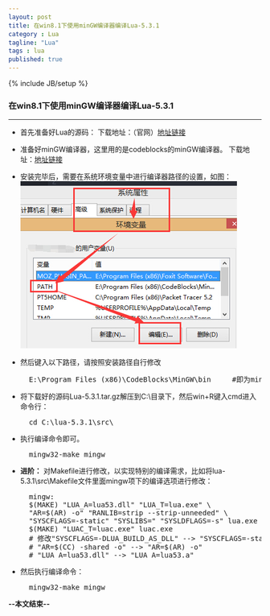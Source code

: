 ```yaml
---
layout: post
title: 在win8.1下使用minGW编译器编译Lua-5.3.1
category : Lua
tagline: "Lua"
tags : lua
published: true
---
```

{% include JB/setup %}
### 在win8.1下使用minGW编译器编译Lua-5.3.1
---
- 首先准备好Lua的源码：
下载地址：（官网）[地址链接](http://www.lua.org/download.html)
- 准备好minGW编译器，这里用的是codeblocks的minGW编译器。
下载地址：[地址链接](http://www.codeblocks.org/downloads/26#windows)
- 安装完毕后，需要在系统环境变量中进行编译器路径的设置，如图：
  ![系统环境变量设置](https://raw.githubusercontent.com/blowhunter/blog/gh-pages/_posts/images/2005/08/systemEnvironmentPath.jpg)
- 然后键入以下路径，请按照安装路径自行修改
	<pre class="prettyprint linenums">
	E:\Program Files (x86)\CodeBlocks\MinGW\bin		#即为mingw32-make.exe所在目录</pre>
- 将下载好的源码Lua-5.3.1.tar.gz解压到C:\目录下，然后win+R键入cmd进入命令行：
	<pre class="prettyprint linenums">
	cd C:\lua-5.3.1\src\</pre>
- 执行编译命令即可。
	<pre class="prettyprint linenums">
	mingw32-make mingw</pre>

- **进阶：**
对Makefile进行修改，以实现特别的编译需求，比如将lua-5.3.1\src\Makefile文件里面mingw项下的编译选项进行修改：
	<pre class="prettyprint linenums">
	mingw:
	$(MAKE) "LUA_A=lua53.dll" "LUA_T=lua.exe" \
	"AR=$(AR) -o" "RANLIB=strip --strip-unneeded" \
	"SYSCFLAGS=-static" "SYSLIBS=" "SYSLDFLAGS=-s" lua.exe		
	$(MAKE) "LUAC_T=luac.exe" luac.exe
	# 修改"SYSCFLAGS=-DLUA_BUILD_AS_DLL" --> "SYSCFLAGS=-static"
	# "AR=$(CC) -shared -o" --> "AR=$(AR) -o"
	# "LUA_A=lua53.dll" --> "LUA_A=lua53.a"</pre>
- 然后执行编译命令：
	<pre class="prettyprint linenums">
	mingw32-make mingw</pre>
	
**--本文结束--**
	
